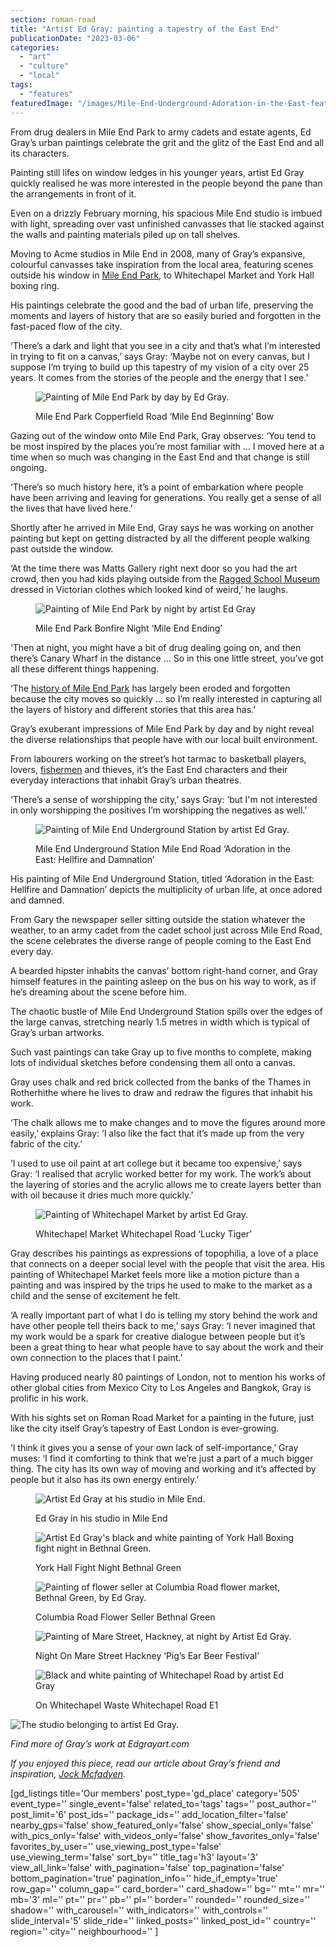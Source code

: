 ```yaml
---
section: roman-road
title: "Artist Ed Gray: painting a tapestry of the East End"
publicationDate: "2023-03-06"
categories: 
  - "art"
  - "culture"
  - "local"
tags: 
  - "features"
featuredImage: "/images/Mile-End-Underground-Adoration-in-the-East-feature-image.jpg"
---
```


From drug dealers in Mile End Park to army cadets and estate agents, Ed Gray’s urban paintings celebrate the grit and the glitz of the East End and all its characters.

Painting still lifes on window ledges in his younger years, artist Ed Gray quickly realised he was more interested in the people beyond the pane than the arrangements in front of it. 

Even on a drizzly February morning, his spacious Mile End studio is imbued with light, spreading over vast unfinished canvasses that lie stacked against the walls and painting materials piled up on tall shelves. 

Moving to Acme studios in Mile End in 2008, many of Gray’s expansive, colourful canvasses take inspiration from the local area, featuring scenes outside his window in [Mile End Park](https://romanroadlondon.com/eco-pavilion-mile-end-park-history/), to Whitechapel Market and York Hall boxing ring.

His paintings celebrate the good and the bad of urban life, preserving the moments and layers of history that are so easily buried and forgotten in the fast-paced flow of the city. 

‘There’s a dark and light that you see in a city and that’s what I’m interested in trying to fit on a canvas,’ says Gray: ‘Maybe not on every canvas, but I suppose I’m trying to build up this tapestry of my vision of a city over 25 years. It comes from the stories of the people and the energy that I see.’ 

<figure>

![Painting of Mile End Park by day by Ed Gray.](/images/mile-end-park-stadium-copperfield-road-bow.jpg)

<figcaption>

Mile End Park Copperfield Road ‘Mile End Beginning’ Bow

</figcaption>

</figure>

Gazing out of the window onto Mile End Park, Gray observes: ‘You tend to be most inspired by the places you’re most familiar with … I moved here at a time when so much was changing in the East End and that change is still ongoing. 

‘There’s so much history here, it’s a point of embarkation where people have been arriving and leaving for generations. You really get a sense of all the lives that have lived here.’ 

Shortly after he arrived in Mile End, Gray says he was working on another painting but kept on getting distracted by all the different people walking past outside the window. 

‘At the time there was Matts Gallery right next door so you had the art crowd, then you had kids playing outside from the [Ragged School Museum](https://romanroadlondon.com/copperfield-road-ragged-school-history/) dressed in Victorian clothes which looked kind of weird,’ he laughs. 

<figure>

![Painting of Mile End Park by night by artist Ed Gray ](/images/mile-end-stadium-mile-end-park-bonfire-night-bow.jpg)

<figcaption>

Mile End Park Bonfire Night ‘Mile End Ending’

</figcaption>

</figure>

‘Then at night, you might have a bit of drug dealing going on, and then there’s Canary Wharf in the distance … So in this one little street, you’ve got all these different things happening. 

‘The [history of Mile End Park](https://romanroadlondon.com/mile-end-park-history/) has largely been eroded and forgotten because the city moves so quickly … so I’m really interested in capturing all the layers of history and different stories that this area has.’ 

Gray’s exuberant impressions of Mile End Park by day and by night reveal the diverse relationships that people have with our local built environment. 

From labourers working on the street’s hot tarmac to basketball players, lovers, [fishermen](https://romanroadlondon.com/downey-brothers-fishmonger-leaves-globe-town-market/) and thieves, it’s the East End characters and their everyday interactions that inhabit Gray’s urban theatres. 

‘There’s a sense of worshipping the city,’ says Gray: ‘but I'm not interested in only worshipping the positives I’m worshipping the negatives as well.’

<figure>

![Painting of Mile End Underground Station by artist Ed Gray. ](/images/Mile-End-Underground-Adoration-in-the-East_.jpg)

<figcaption>

Mile End Underground Station Mile End Road ‘Adoration in the East: Hellfire and Damnation’

</figcaption>

</figure>

His painting of Mile End Underground Station, titled ‘Adoration in the East: Hellfire and Damnation’ depicts the multiplicity of urban life, at once adored and damned. 

From Gary the newspaper seller sitting outside the station whatever the weather, to an army cadet from the cadet school just across Mile End Road, the scene celebrates the diverse range of people coming to the East End every day. 

A bearded hipster inhabits the canvas’ bottom right-hand corner, and Gray himself features in the painting asleep on the bus on his way to work, as if he’s dreaming about the scene before him. 

The chaotic bustle of Mile End Underground Station spills over the edges of the large canvas, stretching nearly 1.5 metres in width which is typical of Gray’s urban artworks. 

Such vast paintings can take Gray up to five months to complete, making lots of individual sketches before condensing them all onto a canvas. 

Gray uses chalk and red brick collected from the banks of the Thames in Rotherhithe where he lives to draw and redraw the figures that inhabit his work. 

‘The chalk allows me to make changes and to move the figures around more easily,’ explains Gray: ‘I also like the fact that it’s made up from the very fabric of the city.’ 

‘I used to use oil paint at art college but it became too expensive,’ says Gray: ‘I realised that acrylic worked better for my work. The work’s about the layering of stories and the acrylic allows me to create layers better than with oil because it dries much more quickly.’

<figure>

![Painting of Whitechapel Market by artist Ed Gray. ](/images/Whitechapel-market-Lucky-Tiger.jpg)

<figcaption>

Whitechapel Market Whitechapel Road ‘Lucky Tiger’

</figcaption>

</figure>

Gray describes his paintings as expressions of topophilia, a love of a place that connects on a deeper social level with the people that visit the area. His painting of Whitechapel Market feels more like a motion picture than a painting and was inspired by the trips he used to make to the market as a child and the sense of excitement he felt. 

‘A really important part of what I do is telling my story behind the work and have other people tell theirs back to me,’ says Gray: ‘I never imagined that my work would be a spark for creative dialogue between people but it’s been a great thing to hear what people have to say about the work and their own connection to the places that I paint.’ 

Having produced nearly 80 paintings of London, not to mention his works of other global cities from Mexico City to Los Angeles and Bangkok, Gray is prolific in his work.

With his sights set on Roman Road Market for a painting in the future, just like the city itself Gray’s tapestry of East London is ever-growing. 

‘I think it gives you a sense of your own lack of self-importance,’ Gray muses: ‘I find it comforting to think that we’re just a part of a much bigger thing. The city has its own way of moving and working and it’s affected by people but it also has its own energy entirely.’

<figure>

![Artist Ed Gray at his studio in Mile End.](/images/Ed-Gray-artist-Acme-studios-Mile-End-1024x683.jpg)

<figcaption>

Ed Gray in his studio in Mile End

</figcaption>

</figure>

<figure>

![Artist Ed Gray's black and white painting of York Hall Boxing fight night in Bethnal Green.](/images/york-hall-fight-night-bethnal-green-tower-hamlets.jpg)

<figcaption>

York Hall Fight Night Bethnal Green

</figcaption>

</figure>

<figure>

![Painting of flower seller at Columbia Road flower market, Bethnal Green, by Ed Gray. ](/images/columbia-road-flower-seller-bethnal-green-hackney.jpg)

<figcaption>

Columbia Road Flower Seller Bethnal Green

</figcaption>

</figure>

<figure>

![Painting of Mare Street, Hackney, at night by Artist Ed Gray.](/images/night-on-mare-street-hackney-pigs-ear-beer-festival.jpg)

<figcaption>

Night On Mare Street Hackney ‘Pig’s Ear Beer Festival’

</figcaption>

</figure>

<figure>

![Black and white painting of Whitechapel Road by artist Ed Gray](/images/Whitechapel-Waste-Whitechapel-Road2.jpg)

<figcaption>

On Whitechapel Waste Whitechapel Road E1

</figcaption>

</figure>

![The studio belonging to artist Ed Gray.](/images/Ed-Gray-studio-Acme-Mile-End-1024x683.jpg)

_Find more of Gray’s work at Edgrayart.com_ 

_If you enjoyed this piece, read our article about Gray’s friend and inspiration,_ [_Jock Mcfadyen_](https://romanroadlondon.com/jock-mcfadyen-artist-east-london/)_._ 

\[gd\_listings title='Our members' post\_type='gd\_place' category='505' event\_type='' single\_event='false' related\_to='tags' tags='' post\_author='' post\_limit='6' post\_ids='' package\_ids='' add\_location\_filter='false' nearby\_gps='false' show\_featured\_only='false' show\_special\_only='false' with\_pics\_only='false' with\_videos\_only='false' show\_favorites\_only='false' favorites\_by\_user='' use\_viewing\_post\_type='false' use\_viewing\_term='false' sort\_by='' title\_tag='h3' layout='3' view\_all\_link='false' with\_pagination='false' top\_pagination='false' bottom\_pagination='true' pagination\_info='' hide\_if\_empty='true' row\_gap='' column\_gap='' card\_border='' card\_shadow='' bg='' mt='' mr='' mb='3' ml='' pt='' pr='' pb='' pl='' border='' rounded='' rounded\_size='' shadow='' with\_carousel='' with\_indicators='' with\_controls='' slide\_interval='5' slide\_ride='' linked\_posts='' linked\_post\_id='' country='' region='' city='' neighbourhood='' \]
